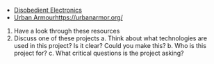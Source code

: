 * [Disobedient Electronics](http://www.disobedientelectronics.com/)
* [Urban Armour]()https://urbanarmor.org/

1. Have a look through these resources
2. Discuss one of these projects
  a. Think about what technologies are used in this project? Is it clear? Could you make this?
  b. Who is this project for?
  c. What critical questions is the project asking?
  

